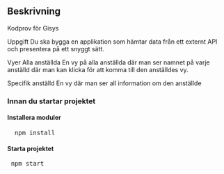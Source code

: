## Beskrivning

Kodprov för Gisys 

Uppgift
Du ska bygga en applikation som hämtar data från ett externt API och presentera på ett snyggt sätt.

Vyer
Alla anställda
En vy på alla anställda där man ser namnet på varje anställd där man kan klicka för att komma till den anställdes vy.

Specifik anställd
En vy där man ser all information om den anställde


### Innan du startar projektet

#### Installera moduler
<pre>
  npm install
</pre>

#### Starta projektet
<pre>
 npm start
</pre>

